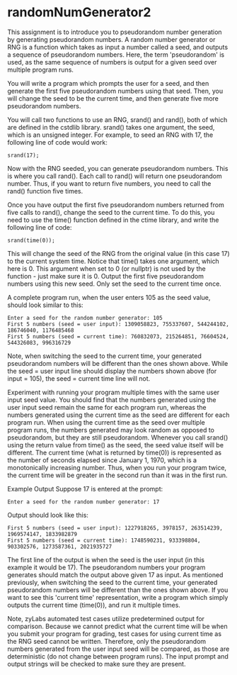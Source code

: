 # randomNumGenerator2
This assignment is to introduce you to pseudorandom number generation by generating pseudorandom numbers. A random number generator or RNG is a function which takes as input a number called a seed, and outputs a sequence of pseudorandom numbers. Here, the term 'pseudorandom' is used, as the same sequence of numbers is output for a given seed over multiple program runs.

You will write a program which prompts the user for a seed, and then generate the first five pseudorandom numbers using that seed. Then, you will change the seed to be the current time, and then generate five more pseudorandom numbers.

You will call two functions to use an RNG, srand() and rand(), both of which are defined in the cstdlib library. srand() takes one argument, the seed, which is an unsigned integer. For example, to seed an RNG with 17, the following line of code would work:
```
srand(17);
```

Now with the RNG seeded, you can generate pseudorandom numbers. This is where you call rand(). Each call to rand() will return one pseudorandom number. Thus, if you want to return five numbers, you need to call the rand() function five times.

Once you have output the first five pseudorandom numbers returned from five calls to rand(), change the seed to the current time. To do this, you need to use the time() function defined in the ctime library, and write the following line of code:
```
srand(time(0));
```

This will change the seed of the RNG from the original value (in this case 17) to the current system time. Notice that time() takes one argument, which here is 0. This argument when set to 0 (or nullptr) is not used by the function - just make sure it is 0. Output the first five pseudorandom numbers using this new seed. Only set the seed to the current time once.

A complete program run, when the user enters 105 as the seed value, should look similar to this:

```
Enter a seed for the random number generator: 105
First 5 numbers (seed = user input): 1309058823, 755337607, 544244102, 186746040, 1176485468
First 5 numbers (seed = current time): 760832073, 215264851, 76604524, 544326083, 996316729
```

Note, when switching the seed to the current time, your generated pseudorandom numbers will be different than the ones shown above. While the seed = user input line should display the numbers shown above (for input = 105), the seed = current time line will not.

Experiment with running your program multiple times with the same user input seed value. You should find that the numbers generated using the user input seed remain the same for each program run, whereas the numbers generated using the current time as the seed are different for each program run. When using the current time as the seed over multiple program runs, the numbers generated may look random as opposed to pseudorandom, but they are still pseudorandom. Whenever you call srand() using the return value from time() as the seed, the seed value itself will be different. The current time (what is returned by time(0)) is represented as the number of seconds elapsed since January 1, 1970, which is a monotonically increasing number. Thus, when you run your program twice, the current time will be greater in the second run than it was in the first run.

Example Output
Suppose 17 is entered at the prompt:
```
Enter a seed for the random number generator: 17
```
Output should look like this:
```
First 5 numbers (seed = user input): 1227918265, 3978157, 263514239, 1969574147, 1833982879
First 5 numbers (seed = current time): 1748590231, 933398804, 903302576, 1273587361, 2021935727
```
The first line of the output is when the seed is the user input (in this example it would be 17). The pseudorandom numbers your program generates should match the output above given 17 as input. As mentioned previously, when switching the seed to the current time, your generated pseudorandom numbers will be different than the ones shown above. If you want to see this 'current time' representation, write a program which simply outputs the current time (time(0)), and run it multiple times.

Note, zyLabs automated test cases utilize predetermined output for comparison. Because we cannot predict what the current time will be when you submit your program for grading, test cases for using current time as the RNG seed cannot be written. Therefore, only the pseudorandom numbers generated from the user input seed will be compared, as those are deterministic (do not change between program runs). The input prompt and output strings will be checked to make sure they are present.
